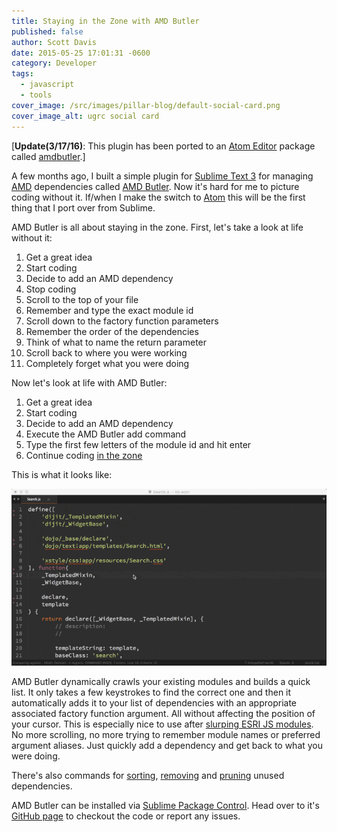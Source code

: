 ```yaml
---
title: Staying in the Zone with AMD Butler
published: false
author: Scott Davis
date: 2015-05-25 17:01:31 -0600
category: Developer
tags:
  - javascript
  - tools
cover_image: /src/images/pillar-blog/default-social-card.png
cover_image_alt: ugrc social card
---
```


[**Update(3/17/16)**: This plugin has been ported to an [Atom Editor](https://web.archive.org/web/20150524221559/https://atom.io/) package called [amdbutler](https://web.archive.org/web/20151220201733/https://atom.io/packages/amdbutler).]

<p>A few months ago, I built a simple plugin for <a href="http://www.sublimetext.com/3">Sublime Text 3</a>&nbsp;for managing <a href="https://github.com/amdjs/amdjs-api/blob/master/AMD.md">AMD</a>&nbsp;dependencies called <a href="https://packagecontrol.io/packages/AMD%20Butler">AMD Butler</a>. Now it's hard for me to picture coding without it. If/when I make the switch to <a href="https://atom.io/">Atom</a>&nbsp;this will be the first thing that I port over from Sublime.</p>
<p>AMD Butler is all about staying in the zone. First, let's take a look at life without it:</p>
<ol>
<li>Get a great idea</li>
<li>Start coding</li>
<li>Decide to add an AMD dependency</li>
<li>Stop coding</li>
<li>Scroll to the top of your file</li>
<li>Remember and type the exact module id</li>
<li>Scroll down to the factory function parameters</li>
<li>Remember the order of the dependencies</li>
<li>Think of what to name the return parameter</li>
<li>Scroll back to where you were working</li>
<li>Completely forget what you were doing</li>
</ol>
<p>Now let's look at life with AMD Butler:</p>
<ol>
<li>Get a great idea</li>
<li>Start coding</li>
<li>Decide to add an AMD dependency</li>
<li>Execute the AMD Butler add command</li>
<li>Type the first few letters of the module id and hit enter</li>
<li>Continue coding <a href="http://www.joelonsoftware.com/articles/fog0000000068.html">in the zone</a></li>
</ol>
<p>This is what it looks like:</p>

<img src="https://github.com/agrc/AmdButler/raw/master/docs/butler_add.gif" loading="lazy" />

<p>
AMD Butler dynamically crawls your existing modules and builds a quick list. It only takes a few keystrokes to find the correct one and then it automatically adds it to your list of dependencies with an appropriate associated factory function argument. All without affecting the position of your cursor. This is especially nice to use after <a href="/blog/2014-09-22-grunt-esri-slurp">slurping ESRI JS modules</a>. No more scrolling, no more trying to remember module names or preferred argument aliases. Just quickly add a dependency and get back to what you were doing.</p>
<p>
There's also commands for <a href="https://github.com/agrc/AmdButler#amd-butler-sort-imports">sorting</a>, <a href="https://github.com/agrc/AmdButler#amd-butler-remove-import">removing</a> and <a href="https://github.com/agrc/AmdButler#amd-butler-prune-unused-imports">pruning</a> unused dependencies.</p>
<p>
AMD Butler can be installed via <a href="https://packagecontrol.io/">Sublime Package Control</a>. Head over to it's <a href="https://github.com/agrc/AmdButler">GitHub page</a> to checkout the code or report any issues.</p>
